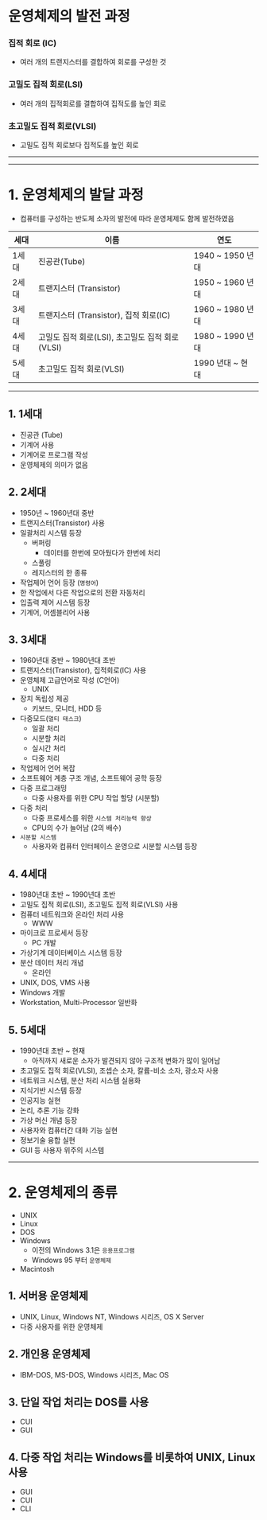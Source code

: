 # 운영체제의 발전 과정

### 집적 회로 (IC)

- 여러 개의 트랜지스터를 결합하여 회로를 구성한 것

### 고밀도 집적 회로(LSI)

- 여러 개의 집적회로를 결합하여 집적도를 높인 회로

### 초고밀도 집적 회로(VLSI)

- 고밀도 집적 회로보다 집적도를 높인 회로

---

---

# 1. 운영체제의 발달 과정

- 컴퓨터를 구성하는 반도체 소자의 발전에 따라 운영체제도 함께 발전하였음

| 세대  | 이름                                            | 연도             |
| ----- | ----------------------------------------------- | ---------------- |
| 1세대 | 진공관(Tube)                                    | 1940 ~ 1950 년대 |
| 2세대 | 트랜지스터 (Transistor)                         | 1950 ~ 1960 년대 |
| 3세대 | 트랜지스터 (Transistor), 집적 회로(IC)          | 1960 ~ 1980 년대 |
| 4세대 | 고밀도 집적 회로(LSI), 초고밀도 집적 회로(VLSI) | 1980 ~ 1990 년대 |
| 5세대 | 초고밀도 집적 회로(VLSI)                        | 1990 년대 ~ 현대 |

---

## 1. 1세대

- 진공관 (Tube)
- 기계어 사용
- 기계어로 프로그램 작성
- 운영체제의 의미가 없음

## 2. 2세대

- 1950년 ~ 1960년대 중반
- 트랜지스터(Transistor) 사용
- 일괄처리 시스템 등장
  - 버퍼링
    - 데이터를 한번에 모아뒀다가 한번에 처리
  - 스풀링
  - 레지스터의 한 종류
- 작업제어 언어 등장 (`명령어`)
- 한 작업에서 다른 작업으로의 전환 자동처리
- 입출력 제어 시스템 등장
- 기계어, 어셈블리어 사용

## 3. 3세대

- 1960년대 중반 ~ 1980년대 초반
- 트랜지스터(Transistor), 집적회로(IC) 사용
- 운영체제 고급언어로 작성 (C언어)
  - UNIX
- 장치 독립성 제공
  - 키보드, 모니터, HDD 등
- 다중모드(`멀티 태스크`)
  - 일괄 처리
  - 시분할 처리
  - 실시간 처리
  - 다중 처리
- 작업제어 언어 복잡
- 소프트웨어 계층 구조 개념, 소프트웨어 공학 등장
- 다중 프로그래밍
  - 다중 사용자를 위한 CPU 작업 할당 (시분할)
- 다중 처리
  - 다중 프로세스를 위한 `시스템 처리능력 향상`
  - CPU의 수가 늘어남 (2의 배수)
- `시분할 시스템`
  - 사용자와 컴퓨터 인터페이스 운영으로 시분할 시스템 등장

## 4. 4세대

- 1980년대 초반 ~ 1990년대 초반
- 고밀도 집적 회로(LSI), 초고밀도 집적 회로(VLSI) 사용
- 컴퓨터 네트워크와 온라인 처리 사용
  - WWW
- 마이크로 프로세서 등장
  - PC 개발
- 가상기계 데이터베이스 시스템 등장
- 분산 데이터 처리 개념
  - 온라인
- UNIX, DOS, VMS 사용
- Windows 개발
- Workstation, Multi-Processor 일반화

## 5. 5세대

- 1990년대 초반 ~ 현재
  - 아직까지 새로운 소자가 발견되지 않아 구조적 변화가 많이 일어남
- 초고밀도 집적 회로(VLSI), 조셉슨 소자, 칼륨-비소 소자, 광소자 사용
- 네트워크 시스템, 분산 처리 시스템 실용화
- 지식기반 시스템 등장
- 인공지능 실현
- 논리, 추론 기능 강화
- 가상 머신 개념 등장
- 사용자와 컴퓨터간 대화 기능 실현
- 정보기술 융합 실현
- GUI 등 사용자 위주의 시스템

---

# 2. 운영체제의 종류

- UNIX
- Linux
- DOS
- Windows
  - 이전의 Windows 3.1은 `응용프로그램`
  - Windows 95 부터 `운영체제`
- Macintosh

## 1. 서버용 운영체제

- UNIX, Linux, Windows NT, Windows 시리즈, OS X Server
- 다중 사용자를 위한 운영체제

## 2. 개인용 운영체제

- IBM-DOS, MS-DOS, Windows 시리즈, Mac OS

## 3. 단일 작업 처리는 DOS를 사용

- CUI
- GUI

## 4. 다중 작업 처리는 Windows를 비롯하여 UNIX, Linux 사용

- GUI
- CUI
- CLI
